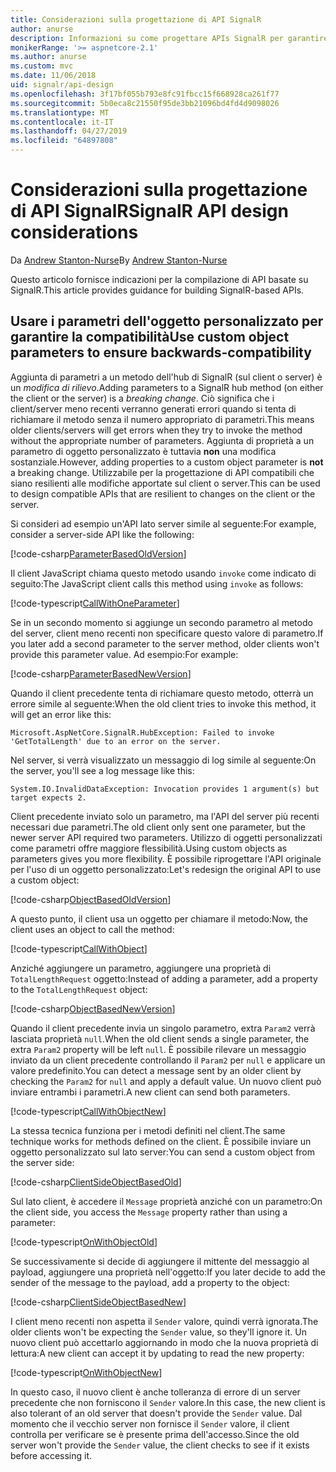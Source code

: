 ```yaml
---
title: Considerazioni sulla progettazione di API SignalR
author: anurse
description: Informazioni su come progettare APIs SignalR per garantire la compatibilità tra versioni dell'app.
monikerRange: '>= aspnetcore-2.1'
ms.author: anurse
ms.custom: mvc
ms.date: 11/06/2018
uid: signalr/api-design
ms.openlocfilehash: 3f17bf055b793e8fc91fbcc15f668928ca261f77
ms.sourcegitcommit: 5b0eca8c21550f95de3bb21096bd4fd4d9098026
ms.translationtype: MT
ms.contentlocale: it-IT
ms.lasthandoff: 04/27/2019
ms.locfileid: "64897808"
---
```

# <a name="signalr-api-design-considerations"></a><span data-ttu-id="c6cc8-103">Considerazioni sulla progettazione di API SignalR</span><span class="sxs-lookup"><span data-stu-id="c6cc8-103">SignalR API design considerations</span></span>

<span data-ttu-id="c6cc8-104">Da [Andrew Stanton-Nurse](https://twitter.com/anurse)</span><span class="sxs-lookup"><span data-stu-id="c6cc8-104">By [Andrew Stanton-Nurse](https://twitter.com/anurse)</span></span>

<span data-ttu-id="c6cc8-105">Questo articolo fornisce indicazioni per la compilazione di API basate su SignalR.</span><span class="sxs-lookup"><span data-stu-id="c6cc8-105">This article provides guidance for building SignalR-based APIs.</span></span>

## <a name="use-custom-object-parameters-to-ensure-backwards-compatibility"></a><span data-ttu-id="c6cc8-106">Usare i parametri dell'oggetto personalizzato per garantire la compatibilità</span><span class="sxs-lookup"><span data-stu-id="c6cc8-106">Use custom object parameters to ensure backwards-compatibility</span></span>

<span data-ttu-id="c6cc8-107">Aggiunta di parametri a un metodo dell'hub di SignalR (sul client o server) è un *modifica di rilievo*.</span><span class="sxs-lookup"><span data-stu-id="c6cc8-107">Adding parameters to a SignalR hub method (on either the client or the server) is a *breaking change*.</span></span> <span data-ttu-id="c6cc8-108">Ciò significa che i client/server meno recenti verranno generati errori quando si tenta di richiamare il metodo senza il numero appropriato di parametri.</span><span class="sxs-lookup"><span data-stu-id="c6cc8-108">This means older clients/servers will get errors when they try to invoke the method without the appropriate number of parameters.</span></span> <span data-ttu-id="c6cc8-109">Aggiunta di proprietà a un parametro di oggetto personalizzato è tuttavia **non** una modifica sostanziale.</span><span class="sxs-lookup"><span data-stu-id="c6cc8-109">However, adding properties to a custom object parameter is **not** a breaking change.</span></span> <span data-ttu-id="c6cc8-110">Utilizzabile per la progettazione di API compatibili che siano resilienti alle modifiche apportate sul client o server.</span><span class="sxs-lookup"><span data-stu-id="c6cc8-110">This can be used to design compatible APIs that are resilient to changes on the client or the server.</span></span>

<span data-ttu-id="c6cc8-111">Si consideri ad esempio un'API lato server simile al seguente:</span><span class="sxs-lookup"><span data-stu-id="c6cc8-111">For example, consider a server-side API like the following:</span></span>

[!code-csharp[ParameterBasedOldVersion](api-design/sample/Samples.cs?name=ParameterBasedOldVersion)]

<span data-ttu-id="c6cc8-112">Il client JavaScript chiama questo metodo usando `invoke` come indicato di seguito:</span><span class="sxs-lookup"><span data-stu-id="c6cc8-112">The JavaScript client calls this method using `invoke` as follows:</span></span>

[!code-typescript[CallWithOneParameter](api-design/sample/Samples.ts?name=CallWithOneParameter)]

<span data-ttu-id="c6cc8-113">Se in un secondo momento si aggiunge un secondo parametro al metodo del server, client meno recenti non specificare questo valore di parametro.</span><span class="sxs-lookup"><span data-stu-id="c6cc8-113">If you later add a second parameter to the server method, older clients won't provide this parameter value.</span></span> <span data-ttu-id="c6cc8-114">Ad esempio:</span><span class="sxs-lookup"><span data-stu-id="c6cc8-114">For example:</span></span>

[!code-csharp[ParameterBasedNewVersion](api-design/sample/Samples.cs?name=ParameterBasedNewVersion)]

<span data-ttu-id="c6cc8-115">Quando il client precedente tenta di richiamare questo metodo, otterrà un errore simile al seguente:</span><span class="sxs-lookup"><span data-stu-id="c6cc8-115">When the old client tries to invoke this method, it will get an error like this:</span></span>

```
Microsoft.AspNetCore.SignalR.HubException: Failed to invoke 'GetTotalLength' due to an error on the server.
```

<span data-ttu-id="c6cc8-116">Nel server, si verrà visualizzato un messaggio di log simile al seguente:</span><span class="sxs-lookup"><span data-stu-id="c6cc8-116">On the server, you'll see a log message like this:</span></span>

```
System.IO.InvalidDataException: Invocation provides 1 argument(s) but target expects 2.
```

<span data-ttu-id="c6cc8-117">Client precedente inviato solo un parametro, ma l'API del server più recenti necessari due parametri.</span><span class="sxs-lookup"><span data-stu-id="c6cc8-117">The old client only sent one parameter, but the newer server API required two parameters.</span></span> <span data-ttu-id="c6cc8-118">Utilizzo di oggetti personalizzati come parametri offre maggiore flessibilità.</span><span class="sxs-lookup"><span data-stu-id="c6cc8-118">Using custom objects as parameters gives you more flexibility.</span></span> <span data-ttu-id="c6cc8-119">È possibile riprogettare l'API originale per l'uso di un oggetto personalizzato:</span><span class="sxs-lookup"><span data-stu-id="c6cc8-119">Let's redesign the original API to use a custom object:</span></span>

[!code-csharp[ObjectBasedOldVersion](api-design/sample/Samples.cs?name=ObjectBasedOldVersion)]

<span data-ttu-id="c6cc8-120">A questo punto, il client usa un oggetto per chiamare il metodo:</span><span class="sxs-lookup"><span data-stu-id="c6cc8-120">Now, the client uses an object to call the method:</span></span>

[!code-typescript[CallWithObject](api-design/sample/Samples.ts?name=CallWithObject)]

<span data-ttu-id="c6cc8-121">Anziché aggiungere un parametro, aggiungere una proprietà di `TotalLengthRequest` oggetto:</span><span class="sxs-lookup"><span data-stu-id="c6cc8-121">Instead of adding a parameter, add a property to the `TotalLengthRequest` object:</span></span>

[!code-csharp[ObjectBasedNewVersion](api-design/sample/Samples.cs?name=ObjectBasedNewVersion&highlight=4,9-13)]

<span data-ttu-id="c6cc8-122">Quando il client precedente invia un singolo parametro, extra `Param2` verrà lasciata proprietà `null`.</span><span class="sxs-lookup"><span data-stu-id="c6cc8-122">When the old client sends a single parameter, the extra `Param2` property will be left `null`.</span></span> <span data-ttu-id="c6cc8-123">È possibile rilevare un messaggio inviato da un client precedente controllando il `Param2` per `null` e applicare un valore predefinito.</span><span class="sxs-lookup"><span data-stu-id="c6cc8-123">You can detect a message sent by an older client by checking the `Param2` for `null` and apply a default value.</span></span> <span data-ttu-id="c6cc8-124">Un nuovo client può inviare entrambi i parametri.</span><span class="sxs-lookup"><span data-stu-id="c6cc8-124">A new client can send both parameters.</span></span>

[!code-typescript[CallWithObjectNew](api-design/sample/Samples.ts?name=CallWithObjectNew)]

<span data-ttu-id="c6cc8-125">La stessa tecnica funziona per i metodi definiti nel client.</span><span class="sxs-lookup"><span data-stu-id="c6cc8-125">The same technique works for methods defined on the client.</span></span> <span data-ttu-id="c6cc8-126">È possibile inviare un oggetto personalizzato sul lato server:</span><span class="sxs-lookup"><span data-stu-id="c6cc8-126">You can send a custom object from the server side:</span></span>

[!code-csharp[ClientSideObjectBasedOld](api-design/sample/Samples.cs?name=ClientSideObjectBasedOld)]

<span data-ttu-id="c6cc8-127">Sul lato client, è accedere il `Message` proprietà anziché con un parametro:</span><span class="sxs-lookup"><span data-stu-id="c6cc8-127">On the client side, you access the `Message` property rather than using a parameter:</span></span>

[!code-typescript[OnWithObjectOld](api-design/sample/Samples.ts?name=OnWithObjectOld)]

<span data-ttu-id="c6cc8-128">Se successivamente si decide di aggiungere il mittente del messaggio al payload, aggiungere una proprietà nell'oggetto:</span><span class="sxs-lookup"><span data-stu-id="c6cc8-128">If you later decide to add the sender of the message to the payload, add a property to the object:</span></span>

[!code-csharp[ClientSideObjectBasedNew](api-design/sample/Samples.cs?name=ClientSideObjectBasedNew&highlight=5)]

<span data-ttu-id="c6cc8-129">I client meno recenti non aspetta il `Sender` valore, quindi verrà ignorata.</span><span class="sxs-lookup"><span data-stu-id="c6cc8-129">The older clients won't be expecting the `Sender` value, so they'll ignore it.</span></span> <span data-ttu-id="c6cc8-130">Un nuovo client può accettarlo aggiornando in modo che la nuova proprietà di lettura:</span><span class="sxs-lookup"><span data-stu-id="c6cc8-130">A new client can accept it by updating to read the new property:</span></span>

[!code-typescript[OnWithObjectNew](api-design/sample/Samples.ts?name=OnWithObjectNew&highlight=2-5)]

<span data-ttu-id="c6cc8-131">In questo caso, il nuovo client è anche tolleranza di errore di un server precedente che non forniscono il `Sender` valore.</span><span class="sxs-lookup"><span data-stu-id="c6cc8-131">In this case, the new client is also tolerant of an old server that doesn't provide the `Sender` value.</span></span> <span data-ttu-id="c6cc8-132">Dal momento che il vecchio server non fornisce il `Sender` valore, il client controlla per verificare se è presente prima dell'accesso.</span><span class="sxs-lookup"><span data-stu-id="c6cc8-132">Since the old server won't provide the `Sender` value, the client checks to see if it exists before accessing it.</span></span>
